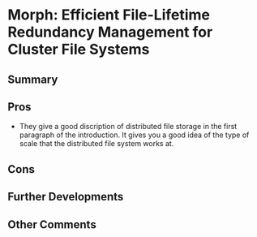 # Morph: Efficient File-Lifetime Redundancy Management for Cluster File Systems
## Summary



## Pros
- They give a good discription of distributed file storage in the first paragraph of the introduction.
It gives you a good idea of the type of scale that the distributed file system  works at.

## Cons

## Further Developments

## Other Comments

